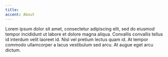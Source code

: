 ```yaml
---
title:
accent: About
---
```


Lorem ipsum dolor sit amet, consectetur adipiscing elit, sed do eiusmod tempor incididunt ut labore et dolore magna aliqua. Convallis convallis tellus id interdum velit laoreet id. Nisl vel pretium lectus quam id. At tempor commodo ullamcorper a lacus vestibulum sed arcu. At augue eget arcu dictum.
